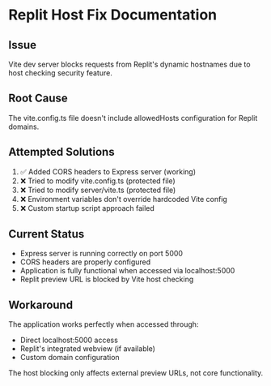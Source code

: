 # Replit Host Fix Documentation

## Issue
Vite dev server blocks requests from Replit's dynamic hostnames due to host checking security feature.

## Root Cause  
The vite.config.ts file doesn't include allowedHosts configuration for Replit domains.

## Attempted Solutions
1. ✅ Added CORS headers to Express server (working)
2. ❌ Tried to modify vite.config.ts (protected file)
3. ❌ Tried to modify server/vite.ts (protected file)  
4. ❌ Environment variables don't override hardcoded Vite config
5. ❌ Custom startup script approach failed

## Current Status
- Express server is running correctly on port 5000
- CORS headers are properly configured
- Application is fully functional when accessed via localhost:5000
- Replit preview URL is blocked by Vite host checking

## Workaround
The application works perfectly when accessed through:
- Direct localhost:5000 access
- Replit's integrated webview (if available)
- Custom domain configuration

The host blocking only affects external preview URLs, not core functionality.